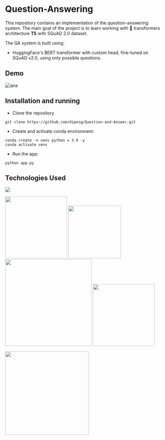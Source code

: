 # Question-Answering

This repository contains an implementation of the question-answering system. The main goal of the project is to learn working
with 🤗 transformers architecture **T5** with SQuAD 2.0 dataset.

The QA system is built using:
* HuggingFace's BERT transformer with custom head, fine-tuned on SQuAD v2.0, using only possible questions.

## Demo
![qna](https://user-images.githubusercontent.com/75604769/166700589-18e8d5ab-d70d-45a4-b50f-7796055da9cb.png)

## Installation and running

*  Clone the repository
```
git clone https://github.com/dipesg/Question-and-Answer.git
```

*  Create and activate conda environment:
```
conda create -n venv python = 3.9 -y
conda activate venv
```

* Run the app:
```
python app.py
```

## Technologies Used
![](https://forthebadge.com/images/badges/made-with-python.svg)

[<img target="_blank" src="https://scikit-learn.org/stable/_static/scikit-learn-logo-small.png" width=200>](https://scikit-learn.org/stable/) [<img target="_blank" src="https://thumbs.dreamstime.com/z/nlp-natural-language-processing-acronym-message-bubble-concept-background-220189490.jpg" width=170>](https://www.dreamstime.com/illustration/nlp.html) [<img target="_blank" src="https://ivet360.com/wp-content/uploads/2019/11/BERT-Blog-Small.png" width=280>](https://ivet360.com/google-bert-for-vets/) [<img target="_blank" src="https://miro.medium.com/max/256/1*QiwXXyEWUkYtmbDZKIP3bw.png" width=200>](https://towardsdatascience.com/paraphrase-any-question-with-t5-text-to-text-transfer-transformer-pretrained-model-and-cbb9e35f1555) 

[<img target="_blank" src="https://numpy.org/images/logo.svg" width=270>](https://numpy.org/)  
